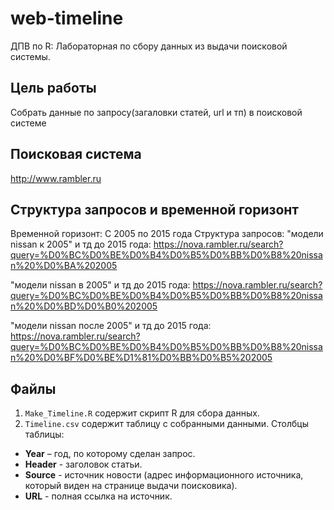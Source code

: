 # web-timeline  
ДПВ по R: Лабораторная по сбору данных из выдачи поисковой системы.  
  
## Цель работы  
Собрать данные по запросу(загаловки статей, url и тп) в поисковой системе
  
## Поисковая система  
http://www.rambler.ru
  
## Структура запросов и временной горизонт  
Временной горизонт:
С 2005 по 2015 года
Структура запросов:
"модели nissan к 2005" и тд до 2015 года:
https://nova.rambler.ru/search?query=%D0%BC%D0%BE%D0%B4%D0%B5%D0%BB%D0%B8%20nissan%20%D0%BA%202005

"модели nissan в 2005" и тд до 2015 года:
https://nova.rambler.ru/search?query=%D0%BC%D0%BE%D0%B4%D0%B5%D0%BB%D0%B8%20nissan%20%D0%BD%D0%B0%202005
  
"модели nissan после 2005" и тд до 2015 года:
https://nova.rambler.ru/search?query=%D0%BC%D0%BE%D0%B4%D0%B5%D0%BB%D0%B8%20nissan%20%D0%BF%D0%BE%D1%81%D0%BB%D0%B5%202005
  
## Файлы    
 1. ```Make_Timeline.R``` содержит скрипт R для сбора данных.  
 2. ```Timeline.csv``` содержит таблицу с собранными данными. Столбцы таблицы:  
  * **Year** – год, по которому сделан запрос.  
  * **Header** - заголовок статьи.  
  * **Source** - источник новости (адрес информационного источника, который виден на странице выдачи поисковика).  
  * **URL** - полная ссылка на источник.  
